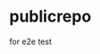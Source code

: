 # publicrepo
for e2e test



























































































































































































































